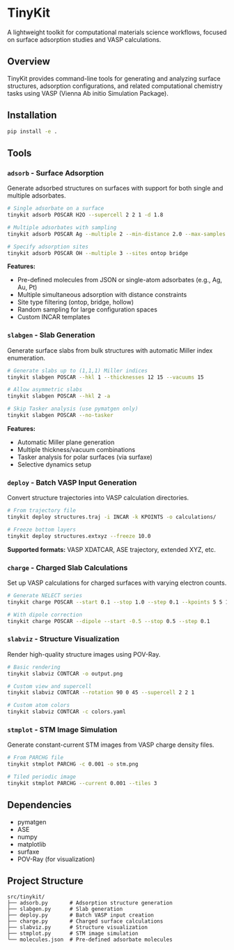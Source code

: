 # TinyKit

A lightweight toolkit for computational materials science workflows, focused on surface adsorption studies and VASP calculations.

## Overview

TinyKit provides command-line tools for generating and analyzing surface structures, adsorption configurations, and related computational chemistry tasks using VASP (Vienna Ab initio Simulation Package).

## Installation

```bash
pip install -e .
```

## Tools

### `adsorb` - Surface Adsorption
Generate adsorbed structures on surfaces with support for both single and multiple adsorbates.

```bash
# Single adsorbate on a surface
tinykit adsorb POSCAR H2O --supercell 2 2 1 -d 1.8

# Multiple adsorbates with sampling
tinykit adsorb POSCAR Ag --multiple 2 --min-distance 2.0 --max-samples 50

# Specify adsorption sites
tinykit adsorb POSCAR OH --multiple 3 --sites ontop bridge
```

**Features:**
- Pre-defined molecules from JSON or single-atom adsorbates (e.g., Ag, Au, Pt)
- Multiple simultaneous adsorption with distance constraints
- Site type filtering (ontop, bridge, hollow)
- Random sampling for large configuration spaces
- Custom INCAR templates

### `slabgen` - Slab Generation
Generate surface slabs from bulk structures with automatic Miller index enumeration.

```bash
# Generate slabs up to (1,1,1) Miller indices
tinykit slabgen POSCAR --hkl 1 --thicknesses 12 15 --vacuums 15

# Allow asymmetric slabs
tinykit slabgen POSCAR --hkl 2 -a

# Skip Tasker analysis (use pymatgen only)
tinykit slabgen POSCAR --no-tasker
```

**Features:**
- Automatic Miller plane generation
- Multiple thickness/vacuum combinations
- Tasker analysis for polar surfaces (via surfaxe)
- Selective dynamics setup

### `deploy` - Batch VASP Input Generation
Convert structure trajectories into VASP calculation directories.

```bash
# From trajectory file
tinykit deploy structures.traj -i INCAR -k KPOINTS -o calculations/

# Freeze bottom layers
tinykit deploy structures.extxyz --freeze 10.0
```

**Supported formats:** VASP XDATCAR, ASE trajectory, extended XYZ, etc.

### `charge` - Charged Slab Calculations
Set up VASP calculations for charged surfaces with varying electron counts.

```bash
# Generate NELECT series
tinykit charge POSCAR --start 0.1 --stop 1.0 --step 0.1 --kpoints 5 5 1

# With dipole correction
tinykit charge POSCAR --dipole --start -0.5 --stop 0.5 --step 0.1
```

### `slabviz` - Structure Visualization
Render high-quality structure images using POV-Ray.

```bash
# Basic rendering
tinykit slabviz CONTCAR -o output.png

# Custom view and supercell
tinykit slabviz CONTCAR --rotation 90 0 45 --supercell 2 2 1

# Custom atom colors
tinykit slabviz CONTCAR -c colors.yaml
```

### `stmplot` - STM Image Simulation
Generate constant-current STM images from VASP charge density files.

```bash
# From PARCHG file
tinykit stmplot PARCHG -c 0.001 -o stm.png

# Tiled periodic image
tinykit stmplot PARCHG --current 0.001 --tiles 3
```

## Dependencies

- pymatgen
- ASE
- numpy
- matplotlib
- surfaxe
- POV-Ray (for visualization)

## Project Structure

```
src/tinykit/
├── adsorb.py       # Adsorption structure generation
├── slabgen.py      # Slab generation
├── deploy.py       # Batch VASP input creation
├── charge.py       # Charged surface calculations
├── slabviz.py      # Structure visualization
├── stmplot.py      # STM image simulation
└── molecules.json  # Pre-defined adsorbate molecules
```
